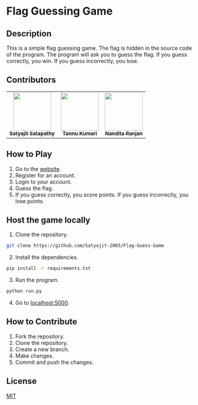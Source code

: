 # Flag Guessing Game

## Description
This is a simple flag guessing game. The flag is hidden in the source code of the program. The program will ask you to guess the flag. If you guess correctly, you win. If you guess incorrectly, you lose. 

## Contributors

<table>
    <tr>
        <td align="center"><a href="https://github.com/Satyajit-2003"><img src="https://avatars.githubusercontent.com/u/74524306?v=4" width="100px;" alt=""/><br /><sub><b>Satyajit Satapathy</b></sub></a><br /></td>
        <td align="center"><a href="https://github.com/tannu-ck21"><img src="https://avatars.githubusercontent.com/u/118547911?v=4" width="100px;" alt=""/><br /><sub><b>Tannu Kumari</b></sub></a><br /></td>
        <td align="center"><a href="https://github.com/NanditaRanjan"><img src="https://avatars.githubusercontent.com/u/119003966?v=4" width="100px;" alt=""/><br /><sub><b>Nandita Ranjan</b></sub></a><br /></td>
    </tr>
</table>


## How to Play
1. Go to the [website](https://flag-guess-game.satyajitsatapat.repl.co/).
2. Register for an account.
3. Login to your account.
4. Guess the flag.
5. If you guess correctly, you score points. If you guess incorrectly, you lose points.

## Host the game locally
1. Clone the repository.
```bash
git clone https://github.com/Satyajit-2003/Flag-Guess-Game
```
2. Install the dependencies.
```bash
pip install -r requirements.txt
```
3. Run the program.
```bash
python run.py
```
4. Go to [localhost:5000](http://localhost:5000/).

## How to Contribute
1. Fork the repository.
2. Clone the repository.
3. Create a new branch.
4. Make changes.
5. Commit and push the changes.

## License
[MIT](https://choosealicense.com/licenses/mit/)

